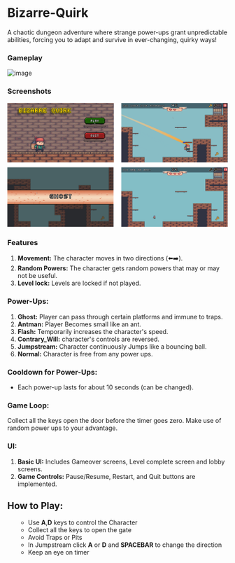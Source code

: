 # Bizarre-Quirk
A chaotic dungeon adventure where strange power-ups grant unpredictable abilities, forcing you to adapt and survive in ever-changing, quirky ways!

### Gameplay

![image](https://github.com/Imran1720/Bizarre-Quirk/blob/2d8f0892a3b578423493a4df4a65a7be017b3d1a/Attachments/Bizarre%20Quirk.gif)

### Screenshots

![image](https://github.com/Imran1720/Bizarre-Quirk/blob/2d8f0892a3b578423493a4df4a65a7be017b3d1a/Attachments/Screenhots.png)

### Features
<ol>
<li><b>Movement:</b> The character moves in two directions (⬅️➡️).</li>
<li><b>Random Powers:</b> The character gets random powers that may or may not be useful.</li>
<li><b>Level lock:</b> Levels are locked if not played.</li>

</ol>

### Power-Ups:
<ol>
<li><b>Ghost:</b> Player can pass through certain platforms and immune to traps.</li>
<li><b>Antman:</b> Player Becomes small like an ant.</li>
<li><b>Flash:</b>  Temporarily increases the character's speed.</li>
  <li><b>Contrary_Will:</b>  character's controls are reversed.</li>
  <li><b>Jumpstream:</b>  Character continuously Jumps like a bouncing ball.</li>
    <li><b>Normal:</b>  Character is free from any power ups.</li>
</ol>

### Cooldown for Power-Ups:
<ul>
  <li>Each power-up lasts for about 10 seconds (can be changed).</li>
</ul>

### Game Loop:
Collect all the keys open the door before the timer goes zero. Make use of random power ups to your advantage.

### UI:
<ol>
<li><b>Basic UI:</b> Includes Gameover screens, Level complete screen and lobby screens.</li>
<li><b>Game Controls:</b> Pause/Resume, Restart, and Quit buttons are implemented.</li>
</ol>

## How to Play:
<ol>
    <ul>
      <li>Use <b>A</b>,<b>D</b> keys to control the Character</li>
         <li> Collect all the keys to open the gate</li></li>
         <li>Avoid Traps or Pits</li>
      <li>In Jumpstream  click <b>A</b> or <b>D</b> and <b>SPACEBAR</b> to change the direction</li>
     <li>Keep an eye on timer</li> 
    </ul>
</ol>

